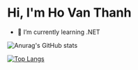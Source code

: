 # Hi, I'm Ho Van Thanh

- 🌱 I’m currently learning .NET

![Anurag's GitHub stats](https://github-readme-stats.vercel.app/api?username=txqt&show_icons=true&theme=merko)

[![Top Langs](https://github-readme-stats.vercel.app/api/top-langs/?username=txqt&layout=compact)](https://github.com/anuraghazra/github-readme-stats)
